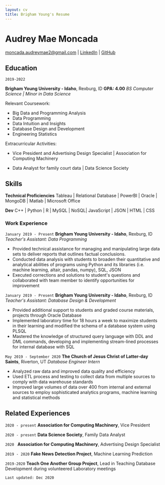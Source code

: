 ```yaml
---
layout: cv
title: Brigham Young's Resume
---
```

# Audrey Mae Moncada
<div id="webaddress">
<a href="moncada.audreymae2@gmail.com">moncada.audreymae2@gmail.com</a>
| <a href="https://www.linkedin.com/in/audrey-mae-moncada/">LinkedIn</a>
| <a href="https://github.com/audreymae">GitHub</a>
</div>

<!-- https://www.monique.tech/the-art-of-markdown -->

## Education

`2019-2022`

__Brigham Young University - Idaho__, Rexburg, ID
**GPA: 4.00**
*BS Computer Science | Minor in Data Science*

Relevant Coursework:
* Big Data and Programming Analysis
* Data Programming
* Data Intuition and Insights
* Database Design and Development
* Engineering Statistics

Extracurricular Activities:
* Vice President and Advertising Design Specialist | Association for Computing Machinery

* Data Analyst for family court data | Data Science Society





## Skills

**Technical Proficiencies**
Tableau | Relational Database | PowerBI | Oracle | MongoDB  | Matlab | Microsoft Office


**Dev**
C++  | Python  |  R  |  MySQL  | NoSQL| JavaScript | JSON | HTML | CSS



### Work Experience

`January 2019 - Present`
__Brigham Young University - Idaho__, Rexburg, ID
*Teacher's Assistant: Data Programming*

* Provided technical assistance for managing and manipulating large data sets to deliver reports that outlines factual conclusions. 
* Conducted data analysis with students to broaden their quantitative and analytical abilities of programs using Python and its libraries (i.e. machine learning, altair, pandas, numpy), SQL, JSON
* Executed corrections and solutions to student's questions and collaborated with team member to identify opportunities for improvement


`January 2019 - Present`
__Brigham Young University - Idaho__, Rexburg, ID
*Teacher's Assistant: Database Design & Development*

* Provided additional support to students and graded course materials, projects through Oracle Database 
* Implemented laboratory time for 18 hours a week to maximize students in their learning and modified the schema of a database system using PLSQL
* Mastered the knowledge of structured query language with DDL and DML commands, developing and implementing stream-lined processes for internal database with SQL

`May 2019 - September 2020`
__The Church of Jesus Christ of Latter-day Saints__, Riverton, UT
*Database Engineer Intern*
- Analyzed raw data and improved data quality and efficiency
- Used ETL process and testing to collect data from multiple sources to comply with data warehouse standards
- Improved large volumes of data over 400 from internal and external sources to employ sophisticated analytics programs, machine learning and statistical methods


## Related Experiences

`2020 - present`
__Association for Computing Machinery__, Vice President


`2020 - present`
__Data Science Society__, Family Data Analyst


`2020 `
__Association for Computing Machinery__, Advertising Design Specialist


`2019 - 2020`
__Fake News Detection Project__, Machine Learning Prediction


`2019-2020`
__Teach One Another Group Project__, Lead in Teaching Database Development during volunteered Laboratory meetings



<!-- ### Footer
Last updated: May 2013 -->
`Last updated: Dec 2020`

